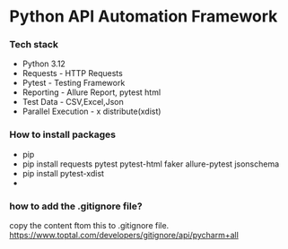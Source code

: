 # Python API Automation Framework

### Tech stack 
- Python 3.12
- Requests - HTTP Requests
- Pytest - Testing Framework
- Reporting - Allure Report, pytest html
- Test Data - CSV,Excel,Json
- Parallel Execution - x distribute(xdist)

### How to install packages 

- pip
- pip install requests pytest pytest-html faker allure-pytest jsonschema
- pip install pytest-xdist
- 
### how to add the .gitignore file?

copy the content ftom this to .gitignore file.
https://www.toptal.com/developers/gitignore/api/pycharm+all

